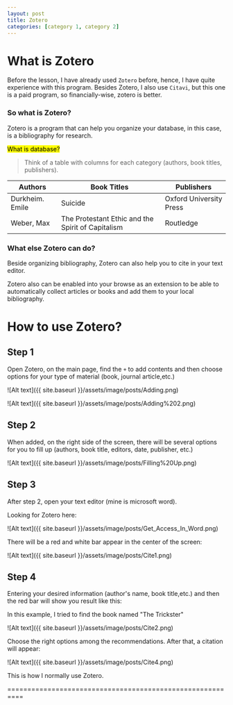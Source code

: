```yaml
---
layout: post
title: Zotero
categories: [category 1, category 2]
---
```


# What is Zotero

Before the lesson, I have already used `Zotero` before, hence, I have quite experience with this program. Besides Zotero, I also use `Citavi`, but this one is a paid program, so financially-wise, zotero is better.

### So what is Zotero?

Zotero is a program that can help you organize your database, in this case, is a bibliography for research.

<mark>What is database?</mark>
> Think of a table with columns for each category (authors, book titles, publishers).
> 
| Authors     | Book Titles | Publishers|
| ----------- | ----------- |-----------|
| Durkheim. Emile     |  Suicide  | Oxford University Press|
| Weber, Max   | The Protestant Ethic and the Spirit of Capitalism| Routledge|

### What else Zotero can do?

Beside organizing bibliography, Zotero can also help you to cite in your text editor.

Zotero also can be enabled into your browse as an extension to be able to automatically collect articles or books and add them to your local bibliography.

# How to use Zotero?

## Step 1

Open Zotero, on the main page, find the `+` to add contents and then choose options for your type of material (book, journal article,etc.)

![Alt text]({{ site.baseurl }}/assets/image/posts/Adding.png)

![Alt text]({{ site.baseurl }}/assets/image/posts/Adding%202.png)


## Step 2

When added, on the right side of the screen, there will be several options for you to fill up (authors, book title, editors, date, publisher, etc.)

![Alt text]({{ site.baseurl }}/assets/image/posts/Filling%20Up.png)

## Step 3

After step 2, open your text editor (mine is microsoft word).

Looking for Zotero here:

![Alt text]({{ site.baseurl }}/assets/image/posts/Get_Access_In_Word.png)

There will be a red and white bar appear in the center of the screen:

![Alt text]({{ site.baseurl }}/assets/image/posts/Cite1.png)

## Step 4

Entering your desired information (author's name, book title,etc.) and then the red bar will show you result like this:

In this example, I tried to find the book named "The Trickster"

![Alt text]({{ site.baseurl }}/assets/image/posts/Cite2.png)

Choose the right options among the recommendations. After that, a citation will appear:

![Alt text]({{ site.baseurl }}/assets/image/posts/Cite4.png)

This is how I normally use Zotero. 

==========================================================